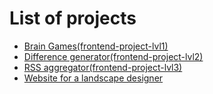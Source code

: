 # List of projects
- [Brain Games(frontend-project-lvl1)](https://github.com/arzartden/frontend-project-lvl1)
- [Difference generator(frontend-project-lvl2)](https://github.com/arzartden/frontend-project-lvl2)
- [RSS aggregator(frontend-project-lvl3)](https://github.com/arzartden/frontend-project-lvl3)
- [Website for a landscape designer](https://github.com/arzartden/landscape-designer-website)
